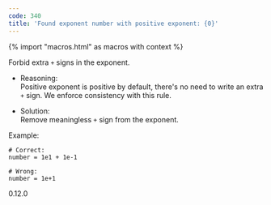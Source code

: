 ```yaml
---
code: 340
title: 'Found exponent number with positive exponent: {0}'
---
```


{% import "macros.html" as macros with context %}

Forbid extra `+` signs in the exponent.

  - Reasoning:  
    Positive exponent is positive by default, there's no need to write
    an extra `+` sign. We enforce consistency with this rule.

  - Solution:  
    Remove meaningless `+` sign from the exponent.

Example:

    # Correct:
    number = 1e1 + 1e-1
    
    # Wrong:
    number = 1e+1

<div class="versionadded">

0.12.0

</div>